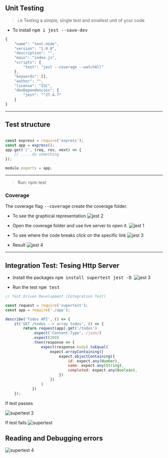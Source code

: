 ## Unit Testing
> i.e Testing a simple, single test and smallest unit of your code

* To install <kbd>npm i jest --save-dev</kbd>

```javascript
{
    "name": "test-node",
    "version": "1.0.0",
    "description": "",
    "main": "index.js",
    "scripts": {
        "test": "jest --coverage --watchAll"
    },
    "keywords": [],
    "author": "",
    "license": "ISC",
    "devDependencies": {
        "jest": "^27.4.7"
    }
}
```

---

## Test structure
```javascript

const express = require('express');
const app = express();
app.get('/', (req, res, next) => {
    // .....do something
});

module.exports = app;
```

---

> Run: npm test
 
### Coverage
The coverage flag <kbd>--coverage</kbd> create the coverage folder.

* To see the graphical representation
![jest 2](https://user-images.githubusercontent.com/70065792/148645226-83e3941d-f153-4d7a-8534-cefe2e101301.PNG)

* Open the coverage folder and use live server to open it.
![jest 1](https://user-images.githubusercontent.com/70065792/148645223-266c30fa-1625-42e2-825d-7051a4c05a0c.PNG)

* To see where the code breaks click on the specific link
![jest 3](https://user-images.githubusercontent.com/70065792/148645342-bb834804-5ab7-4a91-9c72-029670a50aa2.PNG)

* Result
![jest 4](https://user-images.githubusercontent.com/70065792/148645212-fde78331-0c27-4ad4-9762-cb2803e35a58.PNG)



 ---
## Integration Test: Tesing Http Server
* Install the packages
<kbd> npm install supertest jest -D </kbd>
![jest 3](https://user-images.githubusercontent.com/70065792/148649997-7146dac0-8abe-43a1-9e75-4a6b71e2c499.PNG)

* Run the test
<kbd> npm test</kbd>

```Javascript
// Test Driven Development (Integration Test)

const request = require('supertest');
const app = require('./app');

describe('Todos API', () => {
    it('GET /todos --> array todos', () => {
        return request(app).get('/todos')
            .expect('Content-Type', /json/)
            .expect(200)
            .then(response => {
                expect(response.body).toEqual(
                    expect.arrayContaining([
                        expect.objectContaining({
                            id: expect.any(Number),
                            name: expect.any(String),
                            completed: expect.any(Boolean),
                        })
                    ])
                )
            })
    });
```
    
    
If test passes
    
![supertest 2](https://user-images.githubusercontent.com/70065792/148649845-0021b5db-0a55-4fb0-903a-e47dc0a9d33f.PNG)

If test fails
![supertest](https://user-images.githubusercontent.com/70065792/148649860-b9678fc9-2b93-43ba-9f74-43bc93fdd148.PNG)

## Reading and Debugging errors
![supertest 4](https://user-images.githubusercontent.com/70065792/148650196-d65375f4-60c9-424d-8535-7329c94ff966.PNG)

